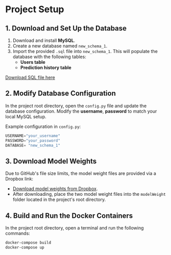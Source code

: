 # Project Setup

## 1. Download and Set Up the Database
1. Download and install **MySQL**.
2. Create a new database named `new_schema_1`.
3. Import the provided `.sql` file into `new_schema_1`. This will populate the database with the following tables:
   - **Users table**
   - **Prediction history table**

[Download SQL file here](https://www.dropbox.com/scl/fo/1k1hztmtpecfgvybjbrnw/AAVFRmIT07-TVkHjdNefahA?rlkey=4jwrklogub942nh675vx1cc1h&st=5ktbm02a&dl=0)

## 2. Modify Database Configuration
In the project root directory, open the `config.py` file and update the database configuration. Modify the **username**, **password** to match your local MySQL setup.

Example configuration in `config.py`:
```python
USERNAME="your_username"
PASSWORD="your_password"
DATABASE= "new_schema_1"
```

## 3. Download Model Weights
Due to GitHub's file size limits, the model weight files are provided via a Dropbox link:
- [Download model weights from Dropbox](https://www.dropbox.com/scl/fo/1k1hztmtpecfgvybjbrnw/AAVFRmIT07-TVkHjdNefahA?rlkey=4jwrklogub942nh675vx1cc1h&st=h3mjxh1n&dl=0).
- After downloading, place the two model weight files into the `modelWeight` folder located in the project's root directory.

## 4. Build and Run the Docker Containers
In the project root directory, open a terminal and run the following commands:

```bash
docker-compose build
docker-compose up
